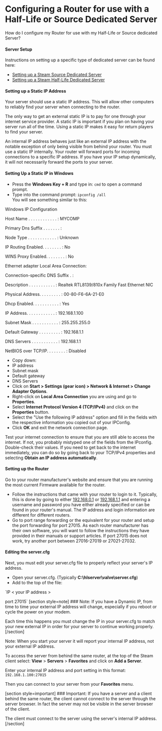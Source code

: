 # Configuring a Router for use with a Half-Life or Source Dedicated Server

How do I configure my Router for use with my Half-Life or Source dedicated Server?  
  
#### Server Setup
Instructions on setting up a specific type of dedicated server can be found here:  

* [Setting up a Steam Source Dedicated Server](https://help.steampowered.com/en/faqs/view/0E82-09BC-324C-CB12)
* [Setting up a Steam Half-Life Dedicated Server](https://help.steampowered.com/en/faqs/view/081A-106F-B906-1A7A)

    
#### Setting up a Static IP Address
Your server should use a static IP address. This will allow other computers to reliably find your server when connecting to the router.  
  
The only way to get an external static IP is to pay for one through your internet service provider. A static IP is important if you plan on having your server run all of the time. Using a static IP makes it easy for return players to find your server.   
  
An internal IP address behaves just like an external IP address with the notable exception of only being visible from behind your router. You must use a static IP internally. Your router will forward ports for incoming connections to a specific IP address. If you have your IP setup dynamically, it will not necessarily forward the ports to your server.  
  
#### Setting Up a Static IP in Windows

* Press the **Windows Key + R** and type in: `cmd` to open a command prompt.
* Type into the command prompt: `ipconfig /all`  
You will see something similar to this:  
  
Windows IP Configuration  
  
Host Name . . . . . . . . . . . . : MYCOMP  
  
Primary Dns Suffix . . . . . . . :  
  
Node Type . . . . . . . . . . . . : Unknown  
  
IP Routing Enabled. . . . . . . . : No  
  
WINS Proxy Enabled. . . . . . . . : No  
  
Ethernet adapter Local Area Connection:  
  
Connection-specific DNS Suffix . :  
  
Description . . . . . . . . . . . : Realtek RTL8139/810x Family Fast Ethernet NIC  
  
Physical Address. . . . . . . . . : 00-80-F6-6A-21-E0  
  
Dhcp Enabled. . . . . . . . . . . : Yes  
  
IP Address. . . . . . . . . . . . : 192.168.1.100  
  
Subnet Mask . . . . . . . . . . . : 255.255.255.0  
  
Default Gateway . . . . . . . . . : 192.168.1.1  
  
DNS Servers . . . . . . . . . . . : 192.168.1.1  
  
  
NetBIOS over TCP/IP. . . . . . . . : Disabled
* Copy down: 
* IP address
* Subnet mask
* Default gateway
* DNS Servers
* Click on **Start > Settings (gear icon) > Network & Internet > Change Adapter Options**.
* Right-click on **Local Area Connection** you are using and go to **Properties**.
* Select **Internet Protocol Version 4 (TCP/IPv4)** and click on the **Properties** button.
* Select the "Use the following IP address" option and fill in the fields with the respective information you copied out of your IPConfig.
* Click **OK** and exit the network connection page.

  
Test your internet connection to ensure that you are still able to access the internet. If not, you probably mistyped one of the fields from the IPconfig. Double-check their values. If you need to get back to the internet immediately, you can do so by going back to your TCP/IPv4 properties and selecting **Obtain an IP address automatically**.  
  
#### Setting up the Router
Go to your router manufacturer's website and ensure that you are running the most current Firmware available for the router.   
  

* Follow the instructions that came with your router to login to it. Typically, this is done by going to either [192.168.0.1](http://192.168.0.1) or [192.168.1.1](http://192.168.1.1) and entering a username and password you have either already specified or can be found in your router's manual. The IP address and login information are different for different routers.
* Go to port range forwarding or the equivalent for your router and setup the port forwarding for port 27015. As each router manufacturer has their own software, you will want to follow the instructions they have provided in their manuals or support articles. If port 27015 does not work, try another port between 27016-27019 or 27021-27032.

  
  
#### Editing the server.cfg
Next, you must edit your server.cfg file to properly reflect your server's IP address.  

* Open your server.cfg. (Typically **C:\hlserver\valve\server.cfg**)
* Add to the top of the file:  
  
`IP < your IP address >  
  
port 27015` [section style=note] ### Note:
If you have a Dynamic IP, from time to time your external IP address will change, especially if you reboot or cycle the power on your modem.  
  
Each time this happens you must change the IP in your server.cfg to match your new external IP in order for your server to continue working properly.[/section]  
  
Note: When you start your server it will report your internal IP address, not your external IP address.  
  
To access the server from behind the same router, at the top of the Steam client select: **View** > **Servers** > **Favorites** and click on **Add a Server**.  
  
Enter your internal IP address and port setting in this format: `192.168.1.100:27015`  
  
Then you can connect to your server from your **Favorites** menu.

 [section style=important] ### Important:
If you have a server and a client behind the same router, the client cannot connect to the server through the server browser. In fact the server may not be visible in the server browser of the client.  
  
The client must connect to the server using the server's internal IP address.[/section]  
  
